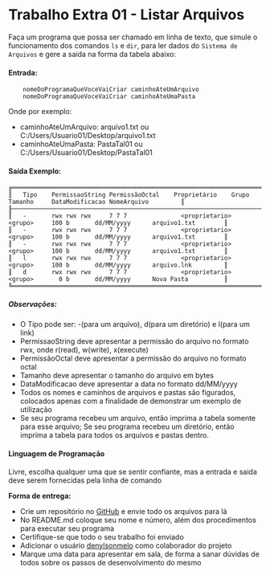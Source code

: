# Trabalho Extra 01 - Listar Arquivos
Faça um programa que possa ser chamado em linha de texto, que simule o funcionamento dos comandos ```ls``` e ```dir```, para ler
dados do ```Sistema de Arquivos``` e gere a saída na forma da tabela abaixo:


#### Entrada:
```  
    nomeDoProgramaQueVoceVaiCriar caminhoAteUmArquivo
    nomeDoProgramaQueVoceVaiCriar caminhoAteUmaPasta
```
Onde por exemplo: 
* caminhoAteUmArquivo: arquivo1.txt ou C:/Users/Usuario01/Desktop/arquivo1.txt
* caminhoAteUmaPasta: PastaTal01 ou C:/Users/Usuario01/Desktop/PastaTal01



#### Saída Exemplo:
```
╔═══════════════════════════════════════════════════════════════════════════════════════════════════════════════════════════╗
║   Tipo    PermissaoString PermissãoOctal    Proprietário    Grupo       Tamanho     DataModificacao NomeArquivo         ║
╟───────────────────────────────────────────────────────────────────────────────────────────────────────────────────────────╢
║   -       rwx rwx rwx     7 7 7               <proprietario>  <grupo>     100 b       dd/MM/yyyy      arquivo1.txt        ║
║   -       rwx rwx rwx     7 7 7               <proprietario>  <grupo>     100 b       dd/MM/yyyy      arquivo1.txt        ║
║   -       rwx rwx rwx     7 7 7               <proprietario>  <grupo>     100 b       dd/MM/yyyy      arquivo1.txt        ║
║   l       rwx rwx rwx     7 7 7               <proprietario>  <grupo>     100 b       dd/MM/yyyy      arquivo.lnk         ║
║   d       rwx rwx rwx     7 7 7               <proprietario>  <grupo>       0 b       dd/MM/yyyy      Nova Pasta          ║
╚═══════════════════════════════════════════════════════════════════════════════════════════════════════════════════════════╝
```

##### Observações:
- O Tipo pode ser: -(para um arquivo), d(para um diretório) e l(para um link)
- PermissaoString deve apresentar a permissão do arquivo no formato rwx, onde r(read), w(write), x(execute)
- PermissãoOctal deve apresentar a permissão do arquivo no formato octal
- Tamanho deve apresentar o tamanho do arquivo em bytes
- DataModificacao deve apresentar a data no formato dd/MM/yyyy
- Todos os nomes e caminhos de arquivos e pastas são figurados, colocados apenas com a finalidade de demonstrar um exemplo de utilização
- Se seu programa recebeu um arquivo, então imprima a tabela somente para esse arquivo; Se seu programa recebeu um diretório, então imprima   a tabela para todos os arquivos e pastas dentro.


#### Linguagem de Programação
Livre, escolha qualquer uma que se sentir confiante, mas a entrada e saida deve serem fornecidas pela linha de comando


**Forma de entrega:**
* Crie um repositório no [GitHub] e envie todo os arquivos para lá
* No README.md coloque seu nome e número, além dos procedimentos para executar seu programa
* Certifique-se que todo o seu trabalho foi enviado
* Adicionar o usuário [denylsonmelo] como colaborador do projeto
* Marque uma data para apresentar em sala, de forma a sanar dúvidas de todos sobre os passos de desenvolvimento do mesmo

[GitHub]: https://github.com/
[denylsonmelo]: https://github.com/denylsonmelo/